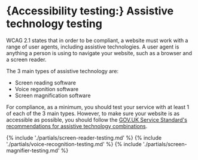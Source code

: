 # {Accessibility testing:} Assistive technology testing

WCAG 2.1 states that in order to be compliant, a website must work with a range of user agents, including assistive technologies. A user agent is anything a person is using to navigate your website, such as a browser and a screen reader.

The 3 main types of assistive technology are:
- Screen reading software
- Voice regonition software
- Screen magnification software

For compliance, as a minimum, you should test your service with at least 1 of each of the 3 main types. However, to make sure your website is as accessible as possible, you should follow the [GOV.UK Service Standard's recommendations for assistive technology combinations](https://www.gov.uk/service-manual/technology/testing-with-assistive-technologies).

{% include './partials/screen-reader-testing.md' %}
{% include './partials/voice-recognition-testing.md' %}
{% include './partials/screen-magnifier-testing.md' %}
